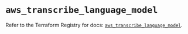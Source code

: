 # `aws_transcribe_language_model`

Refer to the Terraform Registry for docs: [`aws_transcribe_language_model`](https://registry.terraform.io/providers/hashicorp/aws/4.67.0/docs/resources/transcribe_language_model).
